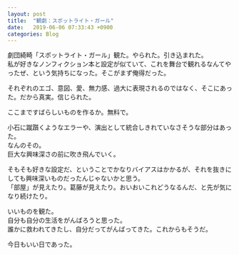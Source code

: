 ```yaml
---
layout: post
title:  "観劇：スポットライト・ガール"
date:   2019-06-06 07:33:43 +0900
categories: Blog
---
```



劇団綺畸「スポットライト・ガール」観た。やられた。引き込まれた。  
私が好きなノンフィクション本と設定が似ていて、これを舞台で観れるなんてやったぜ、という気持ちになった。そこがまず俺得だった。

それぞれのエゴ、意図、愛、無力感、過大に表現されるのではなく、そこにあった。だから真実。信じられた。

ここまですばらしいものを作るか。無料で。

小石に蹴躓くようなエラーや、演出として統合しきれていなさそうな部分はあった。  
なんのその。  
巨大な興味深さの前に吹き飛んでいく。

そもそも好きな設定だ、ということでかなりバイアスはかかるが、それを抜きにしても興味深いものだったんじゃないかと思う。  
「部屋」が見えたり。葛藤が見えたり。おいおいこれどうなるんだ、と先が気になり続けたり。

いいものを観た。  
自分も自分の生活をがんばろうと思った。  
誰かに救われてきたし、自分だってがんばってきた。これからもそうだ。

今日もいい日であった。

